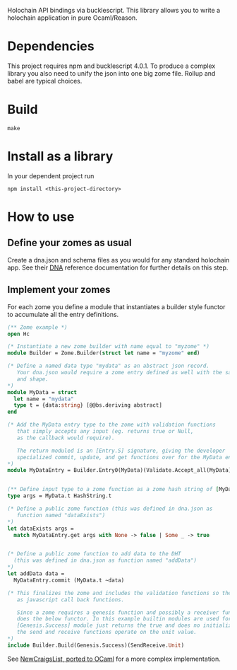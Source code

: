 Holochain API bindings via bucklescript. This library allows you to write a
holochain application in pure Ocaml/Reason.


# Dependencies

This project requires npm and bucklescript 4.0.1. To produce a complex library
you also need to unify the json into one big zome file. Rollup and babel are typical
choices.

# Build
```
make
```

# Install as a library

In your dependent project run

`npm install <this-project-directory>`


# How to use


## Define your zomes as usual

Create a dna.json and schema files as you would for any standard holochain app.
See their [DNA](https://developer.holochain.org/DNA) reference documentation
for further details on this step.


## Implement your zomes

For each zome you define a module that instantiates a builder style functor to
accumulate all the entry definitions.

```OCaml
(** Zome example *)
open Hc

(* Instantiate a new zome builder with name equal to "myzome" *)
module Builder = Zome.Builder(struct let name = "myzome" end)

(* Define a named data type "mydata" as an abstract json record.
   Your dna.json would require a zome entry defined as well with the same name
   and shape.
*)
module MyData = struct
  let name = "mydata"
  type t = {data:string} [@@bs.deriving abstract]
end

(* Add the MyData entry type to the zome with validation functions
   that simply accepts any input (eg. returns true or Null,
   as the callback would require).

   The return moduled is an [Entry.S] signature, giving the developer
   specialized commit, update, and get functions over for the MyData entry.
*)
module MyDataEntry = Builder.Entry0(MyData)(Validate.Accept_all(MyData))


(** Define input type to a zome function as a zome hash string of [MyData.t] *)
type args = MyData.t HashString.t

(* Define a public zome function (this was defined in dna.json as
   function named "dataExists")
*)
let dataExists args =
  match MyDataEntry.get args with None -> false | Some _ -> true


(* Define a public zome function to add data to the DHT
  (this was defined in dna.json as function named "addData")
*)
let addData data =
  MyDataEntry.commit (MyData.t ~data)

(* This finalizes the zome and includes the validation functions so they now serve
   as javascript call back functions.

   Since a zome requires a genesis function and possibly a receiver function, so 
   does the below functor. In this example builtin modules are used for both. The
   [Genesis.Success] module just returns the true and does no initialize. Similarly,
   the send and receive functions operate on the unit value.
*)
include Builder.Build(Genesis.Success)(SendReceive.Unit)
```

See [NewCraigsList, ported to OCaml](https://github.com/struktured/NewCraigsList) for a more complex implementation.
